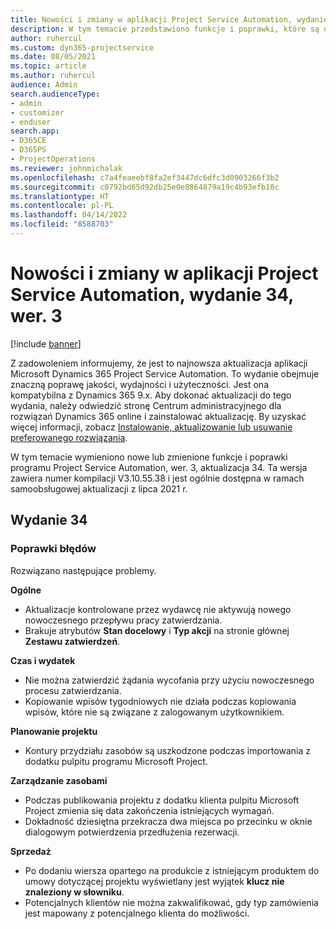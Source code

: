 ```yaml
---
title: Nowości i zmiany w aplikacji Project Service Automation, wydanie 34, wer. 3
description: W tym temacie przedstawiono funkcje i poprawki, które są dostępne w programie Project Service Automation, aktualizacja 34, wer. 3.
author: ruhercul
ms.custom: dyn365-projectservice
ms.date: 08/05/2021
ms.topic: article
ms.author: ruhercul
audience: Admin
search.audienceType:
- admin
- customizer
- enduser
search.app:
- D365CE
- D365PS
- ProjectOperations
ms.reviewer: johnmichalak
ms.openlocfilehash: c7a4feaeebf8fa2ef3447dc6dfc3d0903266f3b2
ms.sourcegitcommit: c0792bd65d92db25e0e8864879a19c4b93efb10c
ms.translationtype: HT
ms.contentlocale: pl-PL
ms.lasthandoff: 04/14/2022
ms.locfileid: "8588703"
---
```

# <a name="whats-new-or-changed-in-project-service-automation-update-release-34-v3"></a>Nowości i zmiany w aplikacji Project Service Automation, wydanie 34, wer. 3

[!include [banner](../includes/psa-now-project-operations.md)]

Z zadowoleniem informujemy, że jest to najnowsza aktualizacja aplikacji Microsoft Dynamics 365 Project Service Automation. To wydanie obejmuje znaczną poprawę jakości, wydajności i użyteczności. Jest ona kompatybilna z Dynamics 365 9.x. Aby dokonać aktualizacji do tego wydania, należy odwiedzić stronę Centrum administracyjnego dla rozwiązań Dynamics 365 online i zainstalować aktualizację. By uzyskać więcej informacji, zobacz [Instalowanie, aktualizowanie lub usuwanie preferowanego rozwiązania](/power-platform/admin/install-remove-preferred-solution).

W tym temacie wymieniono nowe lub zmienione funkcje i poprawki programu Project Service Automation, wer. 3, aktualizacja 34. Ta wersja zawiera numer kompilacji V3.10.55.38 i jest ogólnie dostępna w ramach samoobsługowej aktualizacji z lipca 2021 r.

## <a name="update-release-34"></a>Wydanie 34

### <a name="bug-fixes"></a>Poprawki błędów
Rozwiązano następujące problemy.

**Ogólne**

- Aktualizacje kontrolowane przez wydawcę nie aktywują nowego nowoczesnego przepływu pracy zatwierdzania.
- Brakuje atrybutów **Stan docelowy** i **Typ akcji** na stronie głównej **Zestawu zatwierdzeń**.

**Czas i wydatek**

- Nie można zatwierdzić żądania wycofania przy użyciu nowoczesnego procesu zatwierdzania.
- Kopiowanie wpisów tygodniowych nie działa podczas kopiowania wpisów, które nie są związane z zalogowanym użytkownikiem.

**Planowanie projektu**

- Kontury przydziału zasobów są uszkodzone podczas importowania z dodatku pulpitu programu Microsoft Project.

**Zarządzanie zasobami**

- Podczas publikowania projektu z dodatku klienta pulpitu Microsoft Project zmienia się data zakończenia istniejących wymagań.
- Dokładność dziesiętna przekracza dwa miejsca po przecinku w oknie dialogowym potwierdzenia przedłużenia rezerwacji.

**Sprzedaż**

- Po dodaniu wiersza opartego na produkcie z istniejącym produktem do umowy dotyczącej projektu wyświetlany jest wyjątek **klucz nie znaleziony w słowniku**.
- Potencjalnych klientów nie można zakwalifikować, gdy typ zamówienia jest mapowany z potencjalnego klienta do możliwości.
